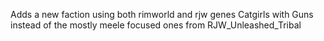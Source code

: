 Adds a new faction using both rimworld and rjw genes
		Catgirls with Guns instead of the mostly meele focused ones from RJW_Unleashed_Tribal
